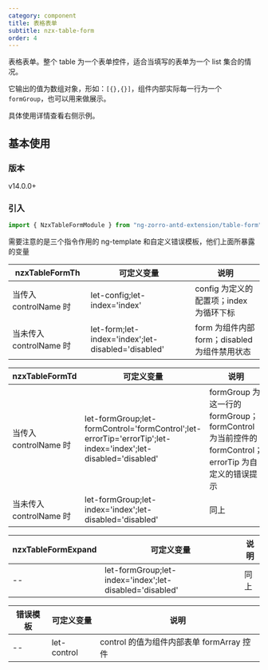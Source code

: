 ```yaml
---
category: component
title: 表格表单
subtitle: nzx-table-form
order: 4
---
```


表格表单。整个 table 为一个表单控件，适合当填写的表单为一个 list 集合的情况。

它输出的值为数组对象，形如：`[{},{}]`，组件内部实际每一行为一个`formGroup`，也可以用来做展示。

具体使用详情查看右侧示例。

## 基本使用

### 版本

<label type="success">v14.0.0+</label>

### 引入

```ts
import { NzxTableFormModule } from "ng-zorro-antd-extension/table-form";
```

需要注意的是三个指令作用的 ng-template 和自定义错误模板，他们上面所暴露的变量

| nzxTableFormTh          | 可定义变量                                         | 说明                                          |
| ----------------------- | -------------------------------------------------- | --------------------------------------------- |
| 当传入 controlName 时   | let-config;let-index='index'                       | config 为定义的配置项；index 为循环下标       |
| 当未传入 controlName 时 | let-form;let-index='index';let-disabled='disabled' | form 为组件内部 form；disabled 为组件禁用状态 |

| nzxTableFormTd          | 可定义变量                                                                                                    | 说明                                                                                              |
| ----------------------- | ------------------------------------------------------------------------------------------------------------- | ------------------------------------------------------------------------------------------------- |
| 当传入 controlName 时   | let-formGroup;let-formControl='formControl';let-errorTip='errorTip';let-index='index';let-disabled='disabled' | formGroup 为这一行的 formGroup；formControl 为当前控件的 formControl；errorTip 为自定义的错误提示 |
| 当未传入 controlName 时 | let-formGroup;let-index='index';let-disabled='disabled'                                                       | 同上                                                                                              |

| nzxTableFormExpand | 可定义变量                                              | 说明 |
| ------------------ | ------------------------------------------------------- | ---- |
| --                 | let-formGroup;let-index='index';let-disabled='disabled' | 同上 |

| 错误模板 | 可定义变量  | 说明                                      |
| -------- | ----------- | ----------------------------------------- |
| --       | let-control | control 的值为组件内部表单 formArray 控件 |
